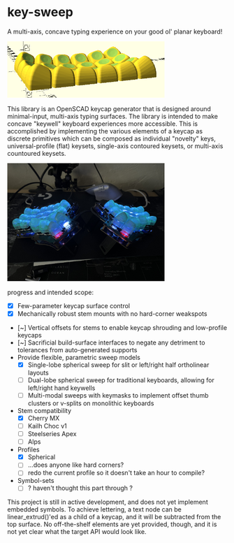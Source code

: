 # key-sweep

A multi-axis, concave typing experience on your good ol' planar keyboard!

<img src="https://github.com/sammy-hughes/key-sweep/blob/main/images/dished_4x6_c20563a3.png" width="360" />

This library is an OpenSCAD keycap generator that is designed around minimal-input, multi-axis typing surfaces. The library is intended to make concave "keywell" keyboard experiences more accessible. This is accomplished by implementing the various elements of a keycap as discrete primitives which can be composed as individual "novelty" keys, universal-profile (flat) keysets, single-axis contoured keysets, or multi-axis countoured keysets.

<img src="https://github.com/sammy-hughes/key-sweep/blob/main/images/dished_3x6_split.jpg" width="360" />

progress and intended scope:

- [x] Few-parameter keycap surface control
- [x] Mechanically robust stem mounts with no hard-corner weakspots 
- [~] Vertical offsets for stems to enable keycap shrouding and low-profile keycaps
- [~] Sacrificial build-surface interfaces to negate any detriment to tolerances from auto-generated supports
- Provide flexible, parametric sweep models
    - [x] Single-lobe spherical sweep for slit or left/right half ortholinear layouts
    - [ ] Dual-lobe spherical sweep for traditional keyboards, allowing for left/right hand keywells
    - [ ] Multi-modal sweeps with keymasks to implement offset thumb clusters or v-splits on monolithic keyboards
- Stem compatibility
    - [x] Cherry MX
    - [ ] Kailh Choc v1
    - [ ] Steelseries Apex
    - [ ] Alps
- Profiles
    - [x] Spherical
    - [ ] ...does anyone like hard corners?
    - [ ] redo the current profile so it doesn't take an hour to compile?
- Symbol-sets
    - [ ] ? haven't thought this part through ?

This project is still in active development, and does not yet implement embedded symbols. To achieve lettering, a text node can be linear_extrud()'ed as a child of a keycap, and it will be subtracted from the top surface. No off-the-shelf elements are yet provided, though, and it is not yet clear what the target API would look like.
